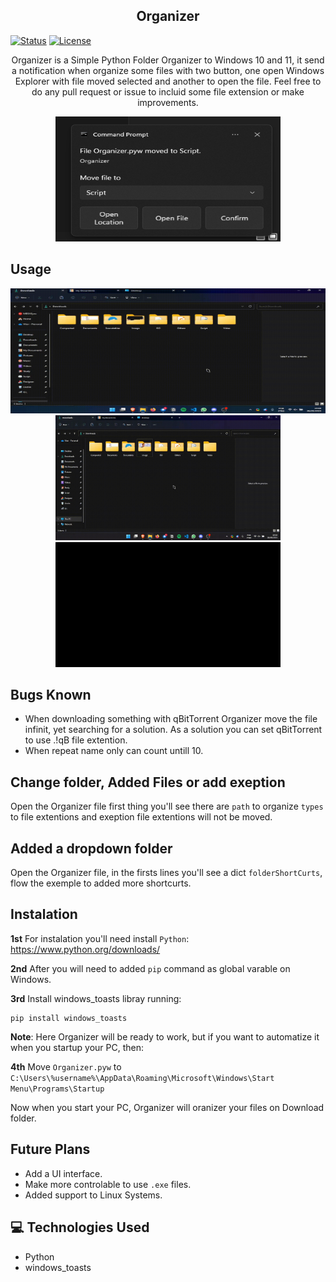 <h2 align="center">Organizer</h2>

[![Status](https://img.shields.io/badge/status-active-success.svg)]()
[![License](https://img.shields.io/badge/license-MIT-blue.svg)](/LICENSE)

<!-- [![CodeVersion](https://img.shields.io/badge/Code_Version-2023.07.25.0-pink.svg)]()
</div> -->

<p align="center"> 
    Organizer is a Simple Python Folder Organizer to Windows 10 and 11, it send a notification when organize some files with two button, one open Windows Explorer with file moved selected and another to open the file. Feel free to do any pull request or issue to incluid some file extension or make improvements.
</p>
<div align="center">
    <a href="" rel="">
        <img width=360px height=200px src="./Screenshoot.png">
    </a>
</div>

## Usage
<div align="center">
    <a href="" rel="">
        <img width=720px height=200px src="./Composição-1.gif">
    </a>
</div>
<div align="center">
    <a href="" rel="">
        <img width=360px height=200px src="./Composição-1-2.gif">
    </a>
</div>
<div align="center">
    <a href="" rel="">
        <img width=360px height=200px src="./Composição-1-1.gif">
    </a>
</div>


## Bugs Known

-   When downloading something with qBitTorrent Organizer move the file infinit, yet searching for a solution. As a solution you can set qBitTorrent to use .!qB file extention.
-   When repeat name only can count untill 10.

## Change folder, Added Files or add exeption

Open the Organizer file first thing you'll see there are `path` to organize `types` to file extentions and exeption file extentions will not be moved.

## Added a dropdown folder 

Open the Organizer file, in the firsts lines you'll see a dict `folderShortCurts`, flow the exemple to added more shortcurts.

## Instalation

**1st** For instalation you'll need install `Python`:
https://www.python.org/downloads/

**2nd** After you will need to added `pip` command as global varable on Windows.

**3rd** Install windows_toasts libray running:

```
pip install windows_toasts
```

**Note**: Here Organizer will be ready to work, but if you want to automatize it when you startup your PC, then:

**4th** Move `Organizer.pyw` to `C:\Users\%username%\AppData\Roaming\Microsoft\Windows\Start Menu\Programs\Startup`

Now when you start your PC, Organizer will oranizer your files on Download folder.

## Future Plans

-   Add a UI interface.
-   Make more controlable to use `.exe` files.
-   Added support to Linux Systems.

## 💻 Technologies Used <a name="Technologies_Used" ></a>

-   Python
-   windows_toasts

